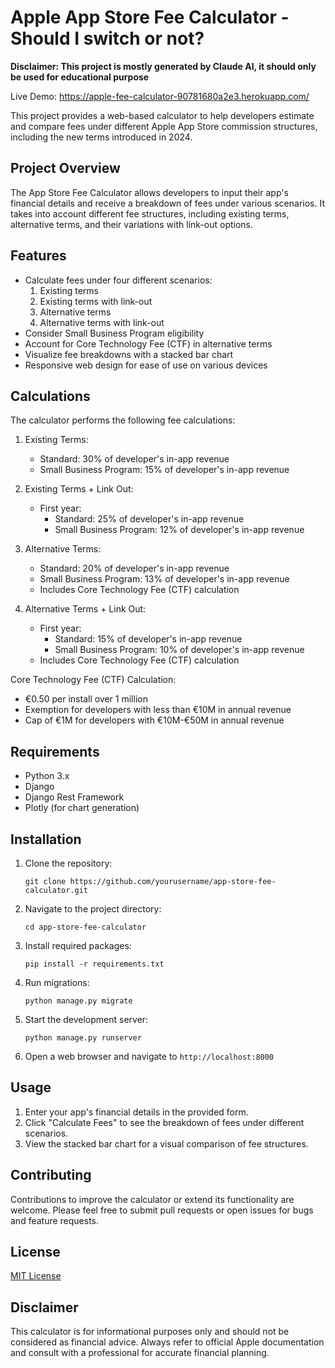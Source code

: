 # Apple App Store Fee Calculator - Should I switch or not?

**Disclaimer: This project is mostly generated by Claude AI, it should only be used for educational purpose**

Live Demo: https://apple-fee-calculator-90781680a2e3.herokuapp.com/

This project provides a web-based calculator to help developers estimate and compare fees under different Apple App Store commission structures, including the new terms introduced in 2024.

## Project Overview

The App Store Fee Calculator allows developers to input their app's financial details and receive a breakdown of fees under various scenarios. It takes into account different fee structures, including existing terms, alternative terms, and their variations with link-out options.

## Features

- Calculate fees under four different scenarios:
  1. Existing terms
  2. Existing terms with link-out
  3. Alternative terms
  4. Alternative terms with link-out
- Consider Small Business Program eligibility
- Account for Core Technology Fee (CTF) in alternative terms
- Visualize fee breakdowns with a stacked bar chart
- Responsive web design for ease of use on various devices

## Calculations

The calculator performs the following fee calculations:

1. Existing Terms:
   - Standard: 30% of developer's in-app revenue
   - Small Business Program: 15% of developer's in-app revenue

2. Existing Terms + Link Out:
   - First year:
     * Standard: 25% of developer's in-app revenue
     * Small Business Program: 12% of developer's in-app revenue

3. Alternative Terms:
   - Standard: 20% of developer's in-app revenue
   - Small Business Program: 13% of developer's in-app revenue
   - Includes Core Technology Fee (CTF) calculation

4. Alternative Terms + Link Out:
   - First year:
     * Standard: 15% of developer's in-app revenue
     * Small Business Program: 10% of developer's in-app revenue
   - Includes Core Technology Fee (CTF) calculation

Core Technology Fee (CTF) Calculation:
- €0.50 per install over 1 million
- Exemption for developers with less than €10M in annual revenue
- Cap of €1M for developers with €10M-€50M in annual revenue

## Requirements

- Python 3.x
- Django
- Django Rest Framework
- Plotly (for chart generation)

## Installation

1. Clone the repository:
   ```
   git clone https://github.com/yourusername/app-store-fee-calculator.git
   ```

2. Navigate to the project directory:
   ```
   cd app-store-fee-calculator
   ```

3. Install required packages:
   ```
   pip install -r requirements.txt
   ```

4. Run migrations:
   ```
   python manage.py migrate
   ```

5. Start the development server:
   ```
   python manage.py runserver
   ```

6. Open a web browser and navigate to `http://localhost:8000`

## Usage

1. Enter your app's financial details in the provided form.
2. Click "Calculate Fees" to see the breakdown of fees under different scenarios.
3. View the stacked bar chart for a visual comparison of fee structures.

## Contributing

Contributions to improve the calculator or extend its functionality are welcome. Please feel free to submit pull requests or open issues for bugs and feature requests.

## License

[MIT License](LICENSE)

## Disclaimer

This calculator is for informational purposes only and should not be considered as financial advice. Always refer to official Apple documentation and consult with a professional for accurate financial planning.
